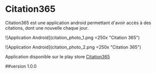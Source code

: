 # Citation365
Citation365 est une application android permettant d'avoir accès à des citations, dont une nouvelle chaque jour.

![Application Android](citation_photo_1.png =250x "Citation 365")

![Application Android](citation_photo_2.png =250x "Citation 365")

Application disponible sur le play store [Citation365](https://play.google.com/store/apps/details?id=com.citation.emmanuel.citation365)

##version
1.0.0
